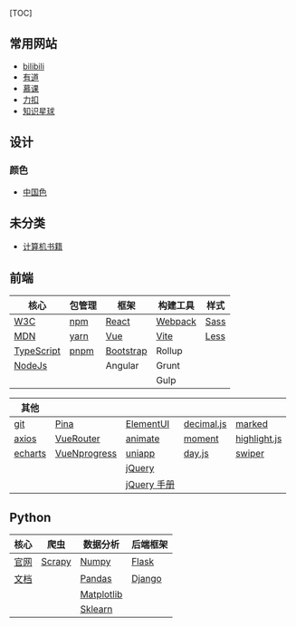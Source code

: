 [TOC]

## 常用网站

- [bilibili](https://www.bilibili.com/)
- [有道](https://youdao.com/)
- [慕课](https://www.icourse163.org/home.htm)
- [力扣](https://leetcode.cn/)
- [知识星球](https://articles.zsxq.com/)



## 设计

### 颜色

- [中国色](http://zhongguose.com/#chahuahong)



## 未分类

- [计算机书籍](https://www.iamshuaidi.com/753.html)



## 前端

| 核心                                                         | 包管理                                         | 框架                                                         | 构建工具                                       | 样式                                          |
| ------------------------------------------------------------ | ---------------------------------------------- | ------------------------------------------------------------ | ---------------------------------------------- | --------------------------------------------- |
| [W3C](https://www.w3.org/)                                   | [npm](https://docs.npmjs.com/cli/v9/commands/) | [React](https://react.docschina.org/docs/getting-started.html) | [Webpack](https://www.webpackjs.com/concepts/) | [Sass](https://www.sasscss.com/documentation) |
| [MDN](https://developer.mozilla.org/zh-CN/)                  | [yarn](https://yarnpkg.com/cli/install)        | [Vue](https://cn.vuejs.org/guide/introduction.html)          | [Vite](https://cn.vitejs.dev/guide/)           | [Less](https://less.bootcss.com/usage/)       |
| [TypeScript](https://www.typescriptlang.org/docs/handbook/2/basic-types.html) | [pnpm](https://www.pnpm.cn/installation)       | [Bootstrap](https://v5.bootcss.com/docs/getting-started/introduction/) | Rollup                                         |                                               |
| [NodeJs](https://nodejs.org/en/docs/guides/getting-started-guide) |                                                | Angular                                                      | Grunt                                          |                                               |
|                                                              |                                                |                                                              | Gulp                                           |                                               |

| 其他                                                         |                                                              |                                                              |                                                              |                                                              |
| ------------------------------------------------------------ | ------------------------------------------------------------ | ------------------------------------------------------------ | ------------------------------------------------------------ | ------------------------------------------------------------ |
| [git](https://git-scm.com/book/zh/v2)                        | [Pina](https://pinia.vuejs.org/zh/introduction.html#basic-example) | [ElementUI](https://element.eleme.cn/#/zh-CN/component/installation) | [decimal.js](https://github.com/MikeMcl/decimal.js/)         | [marked](https://marked.js.org/using_advanced#options)       |
| [axios](https://www.axios-http.cn/docs/intro)                | [VueRouter](https://router.vuejs.org/zh/guide/)              | [animate](https://animejs.com/documentation/)                | [moment](http://momentjs.cn/docs/)                           | [highlight.js](https://www.fenxianglu.cn/highlightjs/docs/start/) |
| [echarts](https://echarts.apache.org/handbook/zh/get-started/) | [VueNprogress](https://vuepress.vuejs.org/zh/plugin/official/plugin-nprogress.html) | [uniapp](https://uniapp.dcloud.net.cn/)                      | [day.js](https://dayjs.gitee.io/docs/zh-CN/installation/installation) | [swiper](https://swiperjs.com/get-started)                   |
|                                                              |                                                              | [jQuery](https://api.jquery.com/)                            |                                                              |                                                              |
|                                                              |                                                              | [jQuery 手册](http://hemin.cn/jq/)                           |                                                              |                                                              |



## Python

| 核心                                     | 爬虫                                                      | 数据分析                                                     | 后端框架                                              |
| ---------------------------------------- | --------------------------------------------------------- | ------------------------------------------------------------ | ----------------------------------------------------- |
| [官网](https://www.python.org/)          | [Scrapy](https://www.osgeo.cn/scrapy/intro/tutorial.html) | [Numpy](https://numpy.org.cn/user/)                          | [Flask](https://flask.palletsprojects.com/en/2.2.x/)  |
| [文档](https://docs.python.org/zh-cn/3/) |                                                           | [Pandas](https://pandas.pydata.org/docs/)                    | [Django](https://docs.djangoproject.com/zh-hans/4.1/) |
|                                          |                                                           | [Matplotlib](https://matplotlib.net/stable/tutorials/introductory/pyplot.html) |                                                       |
|                                          |                                                           | [Sklearn](https://scikit-learn.org.cn/)                      |                                                       |



